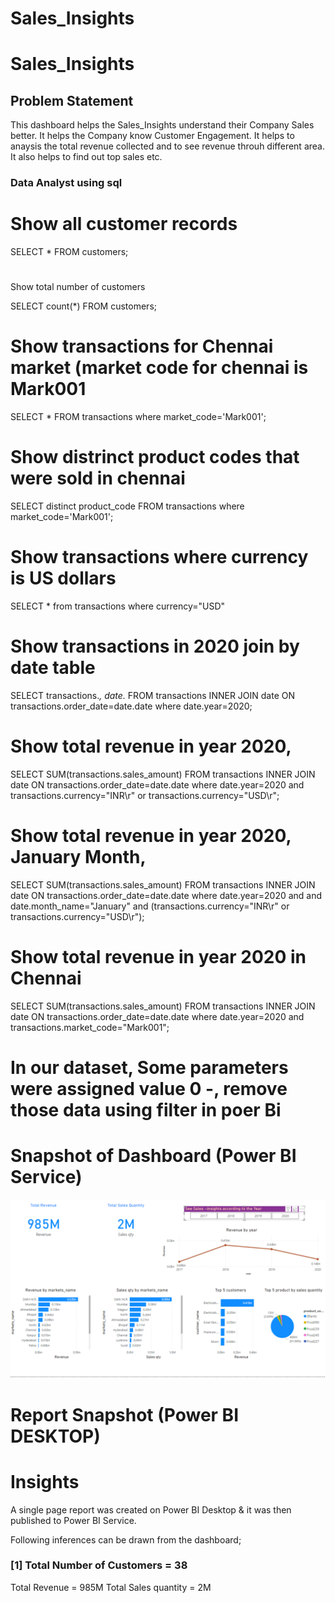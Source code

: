 # Sales_Insights

# Sales_Insights



## Problem Statement

This dashboard helps the Sales_Insights understand their Company Sales better. It helps the Company know Customer Engagement.  It helps to anaysis the total revenue collected and to see revenue throuh different area. It also helps to find out top sales etc.




### Data Analyst using sql 

# Show all customer records

SELECT * FROM customers;

 #
 Show total number of customers

SELECT count(*) FROM customers;

# Show transactions for Chennai market (market code for chennai is Mark001

 SELECT * FROM transactions where market_code='Mark001';

# Show distrinct product codes that were sold in chennai

SELECT distinct product_code FROM transactions where market_code='Mark001';

# Show transactions where currency is US dollars

SELECT * from transactions where currency="USD"

# Show transactions in 2020 join by date table

SELECT transactions.*, date.* FROM transactions INNER JOIN date ON transactions.order_date=date.date where date.year=2020;

# Show total revenue in year 2020,

SELECT SUM(transactions.sales_amount) FROM transactions INNER JOIN date ON transactions.order_date=date.date where date.year=2020 and transactions.currency="INR\r" or transactions.currency="USD\r";

# Show total revenue in year 2020, January Month,

SELECT SUM(transactions.sales_amount) FROM transactions INNER JOIN date ON transactions.order_date=date.date where date.year=2020 and and date.month_name="January" and (transactions.currency="INR\r" or transactions.currency="USD\r");

# Show total revenue in year 2020 in Chennai

SELECT SUM(transactions.sales_amount) FROM transactions INNER JOIN date ON transactions.order_date=date.date where date.year=2020 and transactions.market_code="Mark001";


           
           
  
  
# In our dataset, Some parameters were assigned value 0 -, remove those data using filter in poer Bi





        


 
 

# Snapshot of Dashboard (Power BI Service)

![Alt text](https://raw.githubusercontent.com/PravatJungBasnet/Sales_Insights/main/Screenshot%202024-08-02%20141933.png
)




 
 # Report Snapshot (Power BI DESKTOP)

 



# Insights

A single page report was created on Power BI Desktop & it was then published to Power BI Service.

Following inferences can be drawn from the dashboard;

### [1] Total Number of Customers = 38

   Total Revenue  = 985M
   Total Sales quantity  = 2M


   
